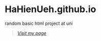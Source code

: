 # HaHienUeh.github.io
random basic html project at uni
> *[Visit my page](https://hahienueh.github.io)*
